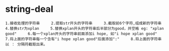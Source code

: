 # string-deal
    1.接收处理的字符串     2.提取str开头的字符串     3.截取前6个字符,组成新的字符串     4.替换str为xplan     5.替换xplan开头的字符串后半部分为good，并空格 eg: "xplan good"     6.每一个xplan开头的字符串前面添加i hope, 如"i hope xplan good"     7.将上面的字符串每一个含有"i hope xplan good"后面添加":"     8.将上面的字符串以 ： 分隔符截取出来。
